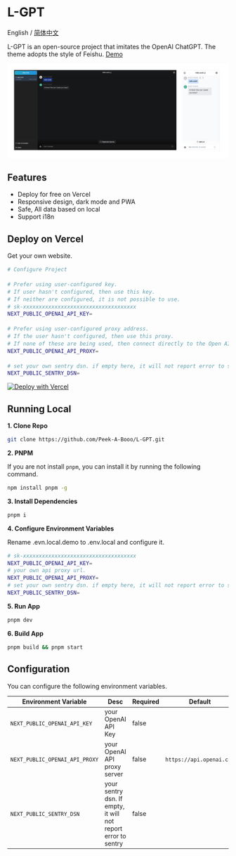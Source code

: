 # L-GPT

English / [简体中文](./README_CN.md)

L-GPT is an open-source project that imitates the OpenAI ChatGPT. The
theme adopts the style of Feishu. [Demo](https://gpt.ltops.cn)

<img src="./public/screenshots/screenshot.png">

## Features

- Deploy for free on Vercel
- Responsive design, dark mode and PWA
- Safe, All data based on local
- Support i18n

## Deploy on Vercel

Get your own website.

```bash
# Configure Project

# Prefer using user-configured key.
# If user hasn't configured, then use this key.
# If neither are configured, it is not possible to use.
# sk-xxxxxxxxxxxxxxxxxxxxxxxxxxxxxxxxxxxx
NEXT_PUBLIC_OPENAI_API_KEY=

# Prefer using user-configured proxy address.
# If the user hasn't configured, then use this proxy.
# If none of these are being used, then connect directly to the Open AI official address: https://api.openai.com.
NEXT_PUBLIC_OPENAI_API_PROXY=

# set your own sentry dsn. if empty here, it will not report error to sentry
NEXT_PUBLIC_SENTRY_DSN=
```

[![Deploy with Vercel](https://vercel.com/button)](https://vercel.com/new/clone?repository-url=https://github.com/Peek-A-Booo/L-GPT&env=NEXT_PUBLIC_OPENAI_API_KEY&env=NEXT_PUBLIC_OPENAI_API_PROXY&env=NEXT_PUBLIC_SENTRY_DSN)

## Running Local

**1. Clone Repo**

```bash
git clone https://github.com/Peek-A-Booo/L-GPT.git
```

**2. PNPM**

If you are not install `pnpm`, you can install it by running the following command.

```bash
npm install pnpm -g
```

**3. Install Dependencies**

```bash
pnpm i
```

**4. Configure Environment Variables**

Rename .evn.local.demo to .env.local and configure it.

```bash
# sk-xxxxxxxxxxxxxxxxxxxxxxxxxxxxxxxxxxxx
NEXT_PUBLIC_OPENAI_API_KEY=
# your own api proxy url.
NEXT_PUBLIC_OPENAI_API_PROXY=
# set your own sentry dsn. if empty here, it will not report error to sentry
NEXT_PUBLIC_SENTRY_DSN=
```

**5. Run App**

```bash
pnpm dev
```

**6. Build App**

```bash
pnpm build && pnpm start
```

## Configuration

You can configure the following environment variables.

| Environment Variable           | Desc                                                          | Required | Default                  |
| ------------------------------ | ------------------------------------------------------------- | -------- | ------------------------ |
| `NEXT_PUBLIC_OPENAI_API_KEY`   | your OpenAI API Key                                           | false    |                          |
| `NEXT_PUBLIC_OPENAI_API_PROXY` | your OpenAI API proxy server                                  | false    | `https://api.openai.com` |
| `NEXT_PUBLIC_SENTRY_DSN`       | your sentry dsn. If empty, it will not report error to sentry | false    |                          |
